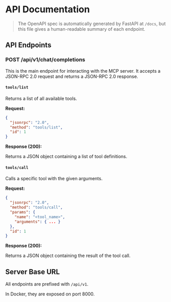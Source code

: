 # API Documentation

> The OpenAPI spec is automatically generated by FastAPI at `/docs`, but this file gives a human-readable summary of each endpoint.

## API Endpoints

### POST /api/v1/chat/completions

This is the main endpoint for interacting with the MCP server. It accepts a JSON-RPC 2.0 request and returns a JSON-RPC 2.0 response.

#### `tools/list`

Returns a list of all available tools.

**Request:**

```json
{
  "jsonrpc": "2.0",
  "method": "tools/list",
  "id": 1
}
```

**Response (200):**

Returns a JSON object containing a list of tool definitions.

#### `tools/call`

Calls a specific tool with the given arguments.

**Request:**

```json
{
  "jsonrpc": "2.0",
  "method": "tools/call",
  "params": {
    "name": "<tool_name>",
    "arguments": { ... }
  },
  "id": 1
}
```

**Response (200):**

Returns a JSON object containing the result of the tool call.

## Server Base URL

All endpoints are prefixed with `/api/v1`.

In Docker, they are exposed on port 8000.
